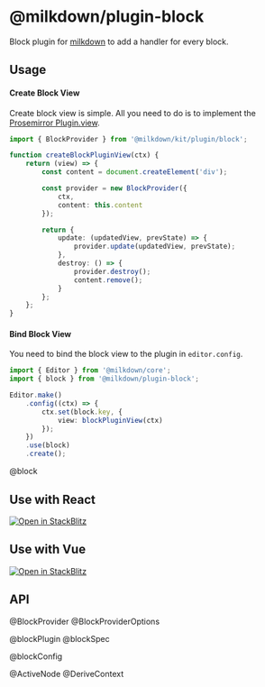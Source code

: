 # @milkdown/plugin-block

Block plugin for [milkdown](https://milkdown.dev/) to add a handler for every block.

## Usage

#### Create Block View

Create block view is simple.
All you need to do is to implement the [Prosemirror Plugin.view](https://prosemirror.net/docs/ref/#state.PluginSpec.view).

```typescript
import { BlockProvider } from '@milkdown/kit/plugin/block';

function createBlockPluginView(ctx) {
	return (view) => {
		const content = document.createElement('div');

		const provider = new BlockProvider({
			ctx,
			content: this.content
		});

		return {
			update: (updatedView, prevState) => {
				provider.update(updatedView, prevState);
			},
			destroy: () => {
				provider.destroy();
				content.remove();
			}
		};
	};
}
```

#### Bind Block View

You need to bind the block view to the plugin in `editor.config`.

```typescript
import { Editor } from '@milkdown/core';
import { block } from '@milkdown/plugin-block';

Editor.make()
	.config((ctx) => {
		ctx.set(block.key, {
			view: blockPluginView(ctx)
		});
	})
	.use(block)
	.create();
```

@block

## Use with React

[![Open in StackBlitz](https://developer.stackblitz.com/img/open_in_stackblitz.svg)](https://stackblitz.com/github/Milkdown/examples/tree/main/react-block)

## Use with Vue

[![Open in StackBlitz](https://developer.stackblitz.com/img/open_in_stackblitz.svg)](https://stackblitz.com/github/Milkdown/examples/tree/main/vue-block)

## API

@BlockProvider
@BlockProviderOptions

@blockPlugin
@blockSpec

@blockConfig

@ActiveNode
@DeriveContext
